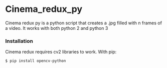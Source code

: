 # Cinema_redux_py

Cinema redux py is a python script that creates a .jpg filled with n frames of a video.
It works with both python 2 and python 3
### Installation

Cinema redux requires cv2 libraries to work.
With pip:
```sh
$ pip install opencv-python
```
